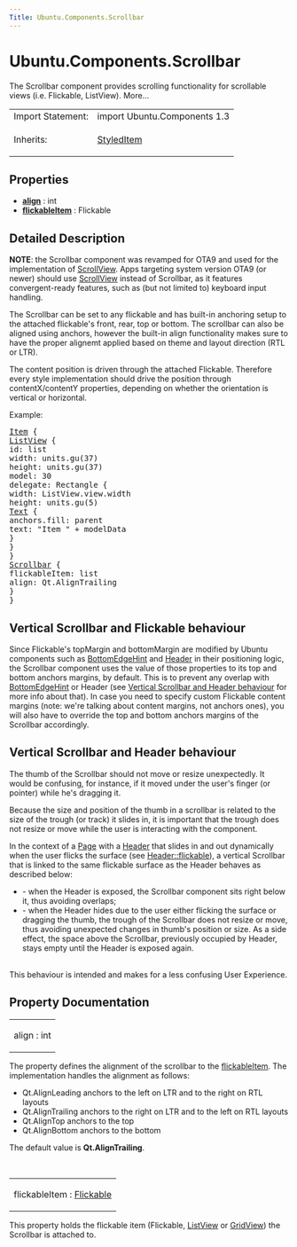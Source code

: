 ```yaml
---
Title: Ubuntu.Components.Scrollbar
---
```


# Ubuntu.Components.Scrollbar

<span class="subtitle"></span>
<!-- $$$Scrollbar-brief -->
<p>The Scrollbar component provides scrolling functionality for scrollable views (i.e&#x2e; Flickable, ListView). More...</p>
<!-- @@@Scrollbar -->
<table class="alignedsummary">
<tr><td class="memItemLeft rightAlign topAlign"> Import Statement:</td><td class="memItemRight bottomAlign"> import Ubuntu.Components 1.3</td></tr><tr><td class="memItemLeft rightAlign topAlign"> Inherits:</td><td class="memItemRight bottomAlign"> <p><a href="Ubuntu.Components.StyledItem.md">StyledItem</a></p>
</td></tr></table><ul>
</ul>
<h2 id="properties">Properties</h2>
<ul>
<li class="fn"><b><b><a href="#align-prop">align</a></b></b> : int</li>
<li class="fn"><b><b><a href="#flickableItem-prop">flickableItem</a></b></b> : Flickable</li>
</ul>
<!-- $$$Scrollbar-description -->
<h2 id="details">Detailed Description</h2>
</p>
<p><b>NOTE</b>: the Scrollbar component was revamped for OTA9 and used for the implementation of <a href="Ubuntu.Components.ScrollView.md">ScrollView</a>. Apps targeting system version OTA9 (or newer) should use <a href="Ubuntu.Components.ScrollView.md">ScrollView</a> instead of Scrollbar, as it features convergent-ready features, such as (but not limited to) keyboard input handling.</p>
<p>The Scrollbar can be set to any flickable and has built-in anchoring setup to the attached flickable's front, rear, top or bottom. The scrollbar can also be aligned using anchors, however the built-in align functionality makes sure to have the proper alignemt applied based on theme and layout direction (RTL or LTR).</p>
<p>The content position is driven through the attached Flickable. Therefore every style implementation should drive the position through contentX/contentY properties, depending on whether the orientation is vertical or horizontal.</p>
<p>Example:</p>
<pre class="qml"><span class="type"><a href="../sdk-14.10/QtQuick.Item.md">Item</a></span> {
<span class="type"><a href="../sdk-14.10/QtQuick.ListView.md">ListView</a></span> {
<span class="name">id</span>: <span class="name">list</span>
<span class="name">width</span>: <span class="name">units</span>.<span class="name">gu</span>(<span class="number">37</span>)
<span class="name">height</span>: <span class="name">units</span>.<span class="name">gu</span>(<span class="number">37</span>)
<span class="name">model</span>: <span class="number">30</span>
<span class="name">delegate</span>: <span class="name">Rectangle</span> {
<span class="name">width</span>: <span class="name">ListView</span>.<span class="name">view</span>.<span class="name">width</span>
<span class="name">height</span>: <span class="name">units</span>.<span class="name">gu</span>(<span class="number">5</span>)
<span class="type"><a href="../sdk-14.10/QtQuick.Text.md">Text</a></span> {
<span class="name">anchors</span>.fill: <span class="name">parent</span>
<span class="name">text</span>: <span class="string">&quot;Item &quot;</span> <span class="operator">+</span> <span class="name">modelData</span>
}
}
}
<span class="type"><a href="index.html">Scrollbar</a></span> {
<span class="name">flickableItem</span>: <span class="name">list</span>
<span class="name">align</span>: <span class="name">Qt</span>.<span class="name">AlignTrailing</span>
}
}</pre>
<h2 id="vertical-scrollbar-and-flickable-behaviour">Vertical Scrollbar and Flickable behaviour</h2>
<p>Since Flickable's topMargin and bottomMargin are modified by Ubuntu components such as <a href="Ubuntu.Components.BottomEdgeHint.md">BottomEdgeHint</a> and <a href="Ubuntu.Components.Header.md">Header</a> in their positioning logic, the Scrollbar component uses the value of those properties to its top and bottom anchors margins, by default. This is to prevent any overlap with <a href="Ubuntu.Components.BottomEdgeHint.md">BottomEdgeHint</a> or Header (see <a href="#vertical-scrollbar-and-header-behaviour">Vertical Scrollbar and Header behaviour</a> for more info about that). In case you need to specify custom Flickable content margins (note: we're talking about content margins, not anchors ones), you will also have to override the top and bottom anchors margins of the Scrollbar accordingly.</p>
<h2 id="vertical-scrollbar-and-header-behaviour">Vertical Scrollbar and Header behaviour</h2>
<p>The thumb of the Scrollbar should not move or resize unexpectedly. It would be confusing, for instance, if it moved under the user's finger (or pointer) while he's dragging it.</p>
<p>Because the size and position of the thumb in a scrollbar is related to the size of the trough (or track) it slides in, it is important that the trough does not resize or move while the user is interacting with the component.</p>
<p>In the context of a <a href="Ubuntu.Components.Page.md">Page</a> with a <a href="Ubuntu.Components.Header.md">Header</a> that slides in and out dynamically when the user flicks the surface (see <a href="Ubuntu.Components.Header.md#flickable-prop">Header::flickable</a>), a vertical Scrollbar that is linked to the same flickable surface as the Header behaves as described below:</p>
<ul>
<li>- when the Header is exposed, the Scrollbar component sits right below it, thus avoiding overlaps;</li>
<li>- when the Header hides due to the user either flicking the surface or dragging the thumb, the trough of the Scrollbar does not resize or move, thus avoiding unexpected changes in thumb's position or size. As a side effect, the space above the Scrollbar, previously occupied by Header, stays empty until the Header is exposed again.</li>
</ul>
<p><br />
This behaviour is intended and makes for a less confusing User Experience.</p>
<!-- @@@Scrollbar -->
<h2>Property Documentation</h2>
<!-- $$$align -->
<table class="qmlname"><tr valign="top" id="align-prop"><td class="tblQmlPropNode"><p><span class="name">align</span> : <span class="type">int</span></p></td></tr></table><p>The property defines the alignment of the scrollbar to the <a href="#flickableItem-prop">flickableItem</a>. The implementation handles the alignment as follows:</p>
<ul>
<li>Qt.AlignLeading anchors to the left on LTR and to the right on RTL layouts</li>
<li>Qt.AlignTrailing anchors to the right on LTR and to the left on RTL layouts</li>
<li>Qt.AlignTop anchors to the top</li>
<li>Qt.AlignBottom anchors to the bottom</li>
</ul>
<p>The default value is <b>Qt.AlignTrailing</b>.</p>
<!-- @@@align -->
<br/>
<!-- $$$flickableItem -->
<table class="qmlname"><tr valign="top" id="flickableItem-prop"><td class="tblQmlPropNode"><p><span class="name">flickableItem</span> : <span class="type"><a href="../sdk-14.10/QtQuick.Flickable.md">Flickable</a></span></p></td></tr></table><p>This property holds the flickable item (Flickable, <a href="../sdk-14.10/QtQuick.ListView.md">ListView</a> or <a href="../sdk-14.10/QtQuick.qtquick-draganddrop-example.md#gridview">GridView</a>) the Scrollbar is attached to.</p>
<!-- @@@flickableItem -->
<br/>
